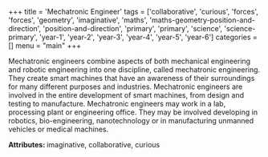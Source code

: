 +++
title = 'Mechatronic Engineer'
tags = ['collaborative', 'curious', 'forces', 'forces', 'geometry', 'imaginative', 'maths', 'maths-geometry-position-and-direction', 'position-and-direction', 'primary', 'primary', 'science', 'science-primary', 'year-1', 'year-2', 'year-3', 'year-4', 'year-5', 'year-6']
categories = []
menu = "main"
+++

Mechatronic engineers combine aspects of both mechanical engineering and robotic engineering into one discipline, called mechatronic engineering. They create smart machines that have an awareness of their surroundings for many different purposes and industries. Mechatronic engineers are involved in the entire development of smart machines, from design and testing to manufacture. Mechatronic engineers may work in a lab, processing plant or engineering office. They may be involved developing in robotics, bio-engineering, nanotechnology or in manufacturing unmanned vehicles or medical machines.

<strong>Attributes: </strong>imaginative, collaborative, curious
